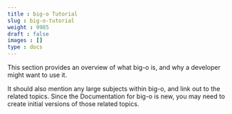 ```yaml
---
title : big-o Tutorial
slug : big-o-tutorial
weight : 9985
draft : false
images : []
type : docs
---
```


This section provides an overview of what big-o is, and why a developer might want to use it.

It should also mention any large subjects within big-o, and link out to the related topics.  Since the Documentation for big-o is new, you may need to create initial versions of those related topics.

